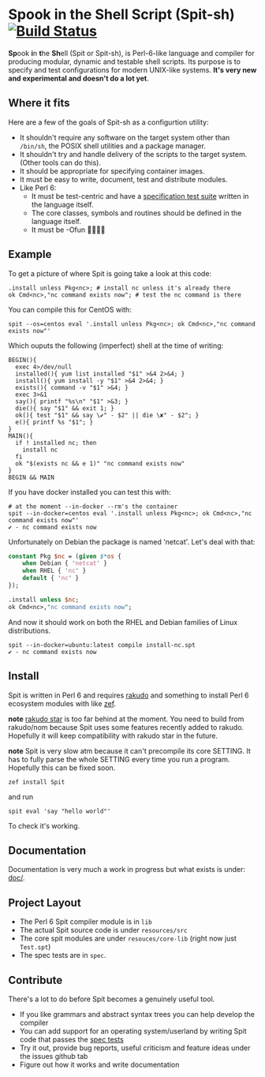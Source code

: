 # Spook in the Shell Script (Spit-sh) [![Build Status](https://travis-ci.org/spitsh/spitsh.svg?branch=master)](https://travis-ci.org/spitsh/spitsh)

**Sp**ook **i**n **t**he **Sh**ell (Spit or Spit-sh), is Perl-6-like
language and compiler for producing modular, dynamic and testable
shell scripts. Its purpose is to specify and test configurations for
modern UNIX-like systems. **It's very new and experimental and doesn't
do a lot yet**.


## Where it fits
Here are a few of the goals of Spit-sh as a configurtion utility:

- It shouldn't require any software on the target system other than
  `/bin/sh`, the POSIX shell utilities and a package manager.
- It shouldn't try and handle delivery of the scripts to the target
  system. (Other tools can do this).
- It should be appropriate for specifying container images.
- It must be easy to write, document, test and distribute modules.
- Like Perl 6:
  - It must be test-centric and have
    a [specification test suite](spec) written in the language itself.
  - The core classes, symbols and routines should be defined in the
    language itself.
  - It must be -Ofun 👻🐚💕🦋

## Example
To get a picture of where Spit is going take a look at this code:

``` perl6
.install unless Pkg<nc>; # install nc unless it's already there
ok Cmd<nc>,"nc command exists now"; # test the nc command is there

```
You can compile this for CentOS with:

``` shell
spit --os=centos eval '.install unless Pkg<nc>; ok Cmd<nc>,"nc command exists now"'
```
Which ouputs the following (imperfect) shell at the time of writing:

``` shell
BEGIN(){
  exec 4>/dev/null
  installed(){ yum list installed "$1" >&4 2>&4; }
  install(){ yum install -y "$1" >&4 2>&4; }
  exists(){ command -v "$1" >&4; }
  exec 3>&1
  say(){ printf "%s\n" "$1" >&3; }
  die(){ say "$1" && exit 1; }
  ok(){ test "$1" && say \✔" - $2" || die \✘" - $2"; }
  e(){ printf %s "$1"; }
}
MAIN(){
  if ! installed nc; then
    install nc
  fi
  ok "$(exists nc && e 1)" "nc command exists now"
}
BEGIN && MAIN
```
If you have docker installed you can test this with:

``` shell
# at the moment --in-docker --rm's the container
spit --in-docker=centos eval '.install unless Pkg<nc>; ok Cmd<nc>,"nc command exists now"'
✔ - nc command exists now
```

Unfortunately on Debian the package is named 'netcat'. Let's deal with that:

``` perl
constant Pkg $nc = (given $*os {
    when Debian { 'netcat' }
    when RHEL { 'nc' }
    default { 'nc' }
});

.install unless $nc;
ok Cmd<nc>,"nc command exists now";
```

And now it should work on both the RHEL and Debian families of
Linux distributions.

```
spit --in-docker=ubuntu:latest compile install-nc.spt
✔ - nc command exists now
```

## Install

Spit is written in Perl 6 and
requires [rakudo](https://github.com/rakudo/rakudo) and something to
install Perl 6 ecosystem modules with
like [zef](https://github.com/ugexe/zef).

**note** [rakudo star](http://rakudo.org/how-to-get-rakudo/) is too
far behind at the moment. You need to build from rakudo/nom because
Spit uses some features recently added to rakudo. Hopefully it will
keep compatibility with rakudo star in the future.

**note** Spit is very slow atm because it can't precompile its core
SETTING. It has to fully parse the whole SETTING every time you run a
program. Hopefully this can be fixed soon.

```shell
zef install Spit
```
and run
```shell
spit eval 'say "hello world"'
```
To check it's working.

## Documentation

Documentation is very much a work in progress but what exists is under: [doc/](doc).

## Project Layout

* The Perl 6 Spit compiler module is in `lib`
* The actual Spit source code is under `resources/src`
* The core spit modules are under `resouces/core-lib` (right now just `Test.spt`)
* The spec tests are in `spec`.

## Contribute

There's a lot to do before Spit becomes a genuinely useful tool.

* If you like grammars and abstract syntax trees you can
  help develop the compiler
* You can add support for an operating system/userland by writing Spit
  code that passes the [spec tests](spec)
* Try it out, provide bug reports, useful criticism and feature ideas under the
  issues github tab
* Figure out how it works and write documentation
